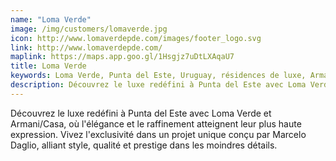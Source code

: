 ```yaml
---
name: "Loma Verde"
image: /img/customers/lomaverde.jpg
icon: http://www.lomaverdepde.com/images/footer_logo.svg
link: http://www.lomaverdepde.com/
maplink: https://maps.app.goo.gl/1Hsgjz7uDtLXAqaU7
title: Loma Verde
keywords: Loma Verde, Punta del Este, Uruguay, résidences de luxe, Armani/Casa, vie exclusive
description: Découvrez le luxe redéfini à Punta del Este avec Loma Verde et Armani/Casa, où l'élégance et le raffinement atteignent leur plus haute expression. Vivez l'exclusivité dans un projet unique conçu par Marcelo Daglio, alliant style, qualité et prestige dans les moindres détails.
---
```

Découvrez le luxe redéfini à Punta del Este avec Loma Verde et Armani/Casa, où l'élégance et le raffinement atteignent leur plus haute expression. Vivez l'exclusivité dans un projet unique conçu par Marcelo Daglio, alliant style, qualité et prestige dans les moindres détails.
